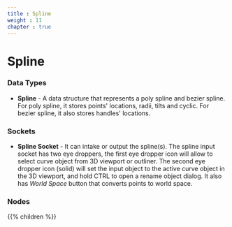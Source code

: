 ```yaml
---
title : Spline
weight : 11
chapter : true
---
```


# Spline

### Data Types

- **Spline** - A data structure that represents a poly spline and bezier spline. For poly spline,
    it stores points' locations, radii, tilts and cyclic. For bezier spline, it also stores handles'
    locations.

### Sockets

- **Spline Socket** - It can intake or output the spline(s). The spline input socket has two eye droppers, the first eye dropper icon will allow to select curve object from 3D viewport or outliner. The second eye dropper icon (solid) will set the input object to the active curve object in the 3D viewport, and hold CTRL to open a rename object dialog. It also has *World Space* button that converts points to
world space.

### Nodes

{{% children %}}
